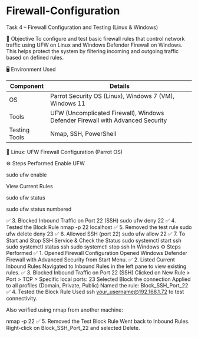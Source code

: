 # Firewall-Configuration
Task 4 – Firewall Configuration and Testing (Linux &amp; Windows)

🎯 Objective
To configure and test basic firewall rules that control network traffic using UFW on Linux and Windows Defender Firewall on Windows. 
This helps protect the system by filtering incoming and outgoing traffic based on defined rules.

🖥️ Environment Used

| Component     | Details                                                                        |
| ------------- | ------------------------------------------------------------------------------ |
| OS            | Parrot Security OS (Linux), Windows 7 (VM), Windows 11                         |
| Tools         | UFW (Uncomplicated Firewall), Windows Defender Firewall with Advanced Security |
| Testing Tools | Nmap, SSH, PowerShell                                                          |


🐧 Linux: UFW Firewall Configuration (Parrot OS)

⚙️ Steps Performed
Enable UFW
  
  sudo ufw enable


View Current Rules

sudo ufw status

sudo ufw status numbered


✅ 3. Blocked Inbound Traffic on Port 22 (SSH)
sudo ufw deny 22
✅ 4. Tested the Block Rule
nmap -p 22 localhost
✅ 5. Removed the test rule
sudo ufw delete deny 23
✅ 6. Allowed SSH (port 22)
sudo ufw allow 22
✅ 7. To Start and Stop SSH Service & Check the Status
sudo systemctl start ssh
sudo systemctl status ssh
sudo systemctl stop ssh
In Windows
⚙️ Steps Performed
✅ 1. Opened Firewall Configuration
Opened Windows Defender Firewall with Advanced Security from Start Menu.
✅ 2. Listed Current Inbound Rules
Navigated to Inbound Rules in the left pane to view existing rules.
✅ 3. Blocked Inbound Traffic on Port 22 (SSH)
Clicked on New Rule > Port > TCP > Specific local ports: 23
Selected Block the connection
Applied to all profiles (Domain, Private, Public)
Named the rule: Block_SSH_Port_22
✅ 4. Tested the Block Rule
Used ssh your_username@192.168.1.72  to test connectivity.

Also verified using nmap from another machine:

nmap -p 22 <Windows-IP>
✅ 5. Removed the Test Block Rule
Went back to Inbound Rules.
Right-click on Block_SSH_Port_22 and selected Delete.
